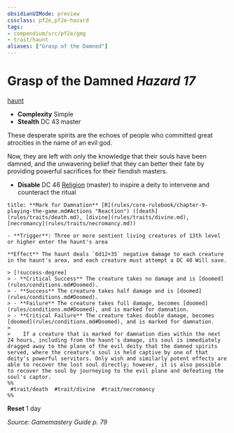 ```yaml
---
obsidianUIMode: preview
cssclass: pf2e,pf2e-hazard
tags:
- compendium/src/pf2e/gmg
- trait/haunt
aliases: ["Grasp of the Damned"]
---
```

# Grasp of the Damned *Hazard 17*  
[haunt](rules/traits/haunt.md "Haunt Hazard Trait")  

- **Complexity** Simple
- **Stealth** DC 43 master  

These desperate spirits are the echoes of people who committed great atrocities in the name of an evil god.

Now, they are left with only the knowledge that their souls have been damned, and the unwavering belief that they can better their fate by providing powerful sacrifices for their fiendish masters.

- **Disable** DC 46 [Religion](compendium/skills.md#Religion) (master) to inspire a deity to intervene and counteract the ritual  

```ad-embed-ability
title: **Mark for Damnation** [R](rules/core-rulebook/chapter-9-playing-the-game.md#Actions "Reaction") ([death](rules/traits/death.md), [divine](rules/traits/divine.md), [necromancy](rules/traits/necromancy.md))

- **Trigger**: Three or more sentient living creatures of 13th level or higher enter the haunt's area

**Effect** The haunt deals `6d12+35` negative damage to each creature in the haunt's area, and each creature must attempt a DC 40 Will save.

> [!success-degree] 
> - **Critical Success** The creature takes no damage and is [doomed](rules/conditions.md#Doomed).
> - **Success** The creature takes half damage and is [doomed](rules/conditions.md#Doomed).
> - **Failure** The creature takes full damage, becomes [doomed](rules/conditions.md#Doomed), and is marked for damnation.
> - **Critical Failure** The creature takes double damage, becomes [doomed](rules/conditions.md#Doomed), and is marked for damnation.
>
>    If a creature that is marked for damnation dies within the next 24 hours, including from the haunt's damage, its soul is immediately dragged away to the plane of the evil deity that the damned spirits served, where the creature's soul is held captive by one of that deity's powerful servitors. Only wish and similarly potent effects are able to recover the lost soul directly; however, it is also possible to recover the soul by journeying to the evil plane and defeating the soul's captor.  
%%
 #trait/death  #trait/divine  #trait/necromancy 
%%
```

**Reset** 1 day  

*Source: Gamemastery Guide p. 79*